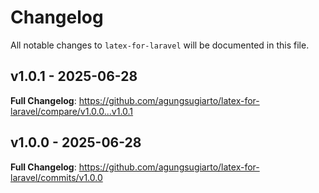 # Changelog

All notable changes to `latex-for-laravel` will be documented in this file.

## v1.0.1 - 2025-06-28

**Full Changelog**: https://github.com/agungsugiarto/latex-for-laravel/compare/v1.0.0...v1.0.1

## v1.0.0 - 2025-06-28

**Full Changelog**: https://github.com/agungsugiarto/latex-for-laravel/commits/v1.0.0
